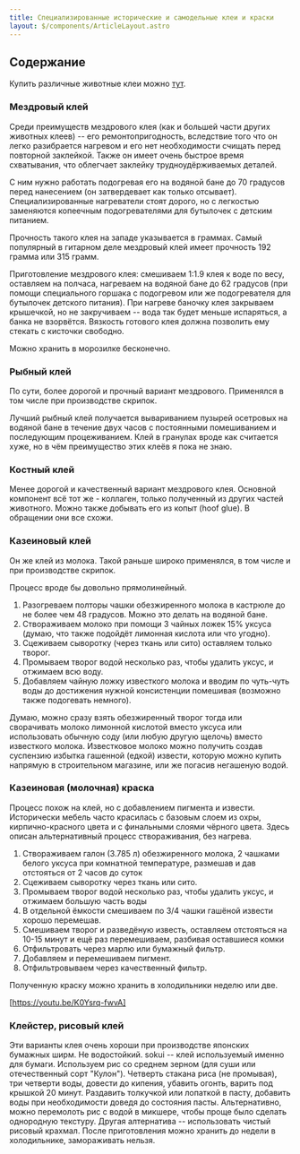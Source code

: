 ```yaml
---
title: Специализированные исторические и самодельные клеи и краски
layout: $/components/ArticleLayout.astro
---
```

## Содержание

Купить различные животные клеи можно [тут](http://woodperfect.ru/im/folder/kostnii_mezdrovii_ribii_klei).


### Мездровый клей

Среди преимуществ мездрового клея (как и большей части других животных клеев) -- его ремонтопригодность, вследствие того
что он легко разибрается нагревом и его нет необходимости счищать перед повторной заклейкой. Также он имеет очень быстрое
время схватывания, что облегчает заклейку трудноудёрживаемых деталей.

С ним нужно работать подогревая его на водяной бане до 70 градусов перед нанесением (он затвердевает как только отсывает).
Специализированные нагреватели стоят дорого, но с легкостью заменяются копеечным подогревателями
для бутылочек с детским питанием.

Прочность такого клея на западе указывается в граммах.
Самый популярный в гитарном деле мездровый клей имеет прочность 192 грамма или 315 грамм.

Приготовление мездрового клея: смешиваем 1:1.9 клея к воде по весу, оставляем на полчаса, нагреваем на водяной бане до 62 градусов (при помощи специального горшака с подогревом или же подогревателя для бутылочек детского питания). При нагреве баночку клея закрываем крышечкой, но не закручиваем -- вода так будет меньше испаряться, а банка не взорвётся. Вязкость готового клея должна позволить ему стекать с кисточки свободно.

Можно хранить в морозилке бесконечно.

### Рыбный клей

По сути, более дорогой и прочный вариант мездрового. Применялся в том числе при производстве скрипок.

Лучший рыбный клей получается вывариванием пузырей осетровых на водяной бане в течение двух часов с постоянными помешиванием и последующим процеживанием. Клей в гранулах вроде как считается хуже, но в чём преимущество этих клеёв я пока не знаю.

### Костный клей

Менее дорогой и качественный вариант мездрового клея. Основной компонент всё тот же - коллаген, только полученный из других частей животного. Можно также добывать его из копыт (hoof glue). В обращении они все схожи.

### Казеиновый клей

Он же клей из молока. Такой раньше широко применялся, в том числе и при производстве скрипок.

Процесс вроде бы довольно прямолинейный.

1. Разогреваем полторы чашки обезжиренного молока в кастрюле до не более чем 48 градусов. Можно это делать на водяной бане.
1. Створаживаем молоко при помощи 3 чайных ложек 15% уксуса (думаю, что также подойдёт лимонная кислота или что угодно).
1. Сцеживаем сыворотку (через ткань или сито) оставляем только творог.
1. Промываем творог водой несколько раз, чтобы удалить уксус, и отжимаем всю воду.
1. Добавляем чайную ложку известкого молока и вводим по чуть-чуть воды до достижения нужной консистенции помешивая (возможно также подогевать немного).

Думаю, можно сразу взять обезжиренный творог тогда или сворачивать молоко лимонной кислотой вместо уксуса или использовать обычную соду (или любую другую щелочь) вместо известкого молока. Известковое молоко можно получить создав суспензию избытка гашенной (едкой) извести, которую можно купить напрямую в строительном магазине, или же погасив негашеную водой.

### Казеиновая (молочная) краска

Процесс похож на клей, но с добавлением пигмента и извести. Исторически мебель часто красилась с базовым слоем
из охры, кирпично-красного цвета и с финальными слоями чёрного цвета.
Здесь описан альтернативный процесс створаживания, без нагрева.

1. Створаживаем галон (3.785 л) обезжиренного молока, 2 чашками белого уксуса при комнатной температуре, размешав
и дав отстояться от 2 часов до суток
1. Сцеживаем сыворотку через ткань или сито.
1. Промываем творог водой несколько раз, чтобы удалить уксус, и отжимаем большую часть воды
1. В отдельной ёмкости смешиваем по 3/4 чашки гашёной извести хорошо перемешав.
1. Смешиваем творог и разведёную известь, оставляем отстояться на 10-15 минут и ещё раз перемешиваем, разбивая оставшиеся комки
1. Отфильтровать через марлю или бумажный фильтр.
1. Добавляем и перемешиваем пигмент.
1. Отфильтровываем через качественный фильтр.

Полученную краску можно хранить в холодильники неделю или две.

[https://youtu.be/K0Ysrq-fwvA]

### Клейстер, рисовый клей

Эти варианты клея очень хороши при производстве японских бумажных ширм. Не водостойкий.
sokui -- клей используемый именно для бумаги. Используем рис со среднем зерном (для суши или отечественный сорт "Кулон").
Четверть стакана риса (не промывая), три четверти воды, довести до кипения, убавить огонть, варить под крышкой 20 минут.
Раздавить толкучкой или лопаткой в пасту, добавить воды при необходимости доведя до состояния пасты. Альтернативно, можно перемолоть рис с водой в микшере, чтобы проще было сделать однородную текстуру.
Другая алтернатива -- использовать чистый рисовый крахмал.
После приготовления можно хранить до недели в холодильнике, замораживать нельзя.